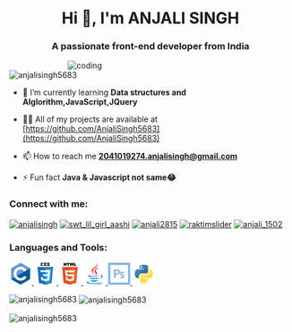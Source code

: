 <h1 align="center">Hi 👋, I'm ANJALI SINGH</h1>
<h3 align="center">A passionate front-end developer from India</h3>
<img align="right"alt="coding"width="400"src="https://media.tenor.com/S59bPkT0pqcAAAAC/programming.gif">
<p align="left"> <img src="https://komarev.com/ghpvc/?username=anjalisingh5683&label=Profile%20views&color=0e75b6&style=flat" alt="anjalisingh5683" /> </p>

- 🌱 I’m currently learning **Data structures and Alglorithm,JavaScript,JQuery**

- 👨‍💻 All of my projects are available at [https://github.com/AnjaliSingh5683](https://github.com/AnjaliSingh5683)

- 📫 How to reach me **2041019274.anjalisingh@gmail.com**

- ⚡ Fun fact **Java & Javascript not same😂**

<h3 align="left">Connect with me:</h3>
<p align="left">
<a href="https://www.linkedin.com/in/anjali-singh-975733216/" target="blank"><img align="center" src="https://raw.githubusercontent.com/rahuldkjain/github-profile-readme-generator/master/src/images/icons/Social/linked-in-alt.svg" alt="anjalisingh" height="30" width="40" /></a>
<a href="https://instagram.com/swt_lil_girl_aashi" target="blank"><img align="center" src="https://raw.githubusercontent.com/rahuldkjain/github-profile-readme-generator/master/src/images/icons/Social/instagram.svg" alt="swt_lil_girl_aashi" height="30" width="40" /></a>
<a href="https://www.codechef.com/users/anjali2815" target="blank"><img align="center" src="https://cdn.jsdelivr.net/npm/simple-icons@3.1.0/icons/codechef.svg" alt="anjali2815" height="30" width="40" /></a>
<a href="https://www.hackerrank.com/anjalisinghchpr" target="blank"><img align="center" src="https://raw.githubusercontent.com/rahuldkjain/github-profile-readme-generator/master/src/images/icons/Social/hackerrank.svg" alt="raktimslider" height="30" width="40" /></a>
<a href="https://www.leetcode.com/anjali_1502" target="blank"><img align="center" src="https://raw.githubusercontent.com/rahuldkjain/github-profile-readme-generator/master/src/images/icons/Social/leet-code.svg" alt="anjali_1502" height="30" width="40" /></a>
</p>

<h3 align="left">Languages and Tools:</h3>
<p align="left"> <a href="https://www.cprogramming.com/" target="_blank" rel="noreferrer"> <img src="https://raw.githubusercontent.com/devicons/devicon/master/icons/c/c-original.svg" alt="c" width="40" height="40"/> </a> <a href="https://www.w3schools.com/css/" target="_blank" rel="noreferrer"> <img src="https://raw.githubusercontent.com/devicons/devicon/master/icons/css3/css3-original-wordmark.svg" alt="css3" width="40" height="40"/> </a> <a href="https://www.w3.org/html/" target="_blank" rel="noreferrer"> <img src="https://raw.githubusercontent.com/devicons/devicon/master/icons/html5/html5-original-wordmark.svg" alt="html5" width="40" height="40"/> </a> <a href="https://www.java.com" target="_blank" rel="noreferrer"> <img src="https://raw.githubusercontent.com/devicons/devicon/master/icons/java/java-original.svg" alt="java" width="40" height="40"/> </a> <a href="https://www.photoshop.com/en" target="_blank" rel="noreferrer"> <img src="https://raw.githubusercontent.com/devicons/devicon/master/icons/photoshop/photoshop-line.svg" alt="photoshop" width="40" height="40"/> </a> <a href="https://www.python.org" target="_blank" rel="noreferrer"> <img src="https://raw.githubusercontent.com/devicons/devicon/master/icons/python/python-original.svg" alt="python" width="40" height="40"/> </a> </p>

<p><img align="left" src="https://github-readme-stats.vercel.app/api/top-langs?username=anjalisingh5683&show_icons=true&locale=en&layout=compact" alt="anjalisingh5683" /></p>

<p>&nbsp;<img align="center" src="https://github-readme-stats.vercel.app/api?username=anjalisingh5683&show_icons=true&locale=en" alt="anjalisingh5683" /></p>

<p><img align="center" src="https://github-readme-streak-stats.herokuapp.com/?user=anjalisingh5683&" alt="anjalisingh5683" /></p>
